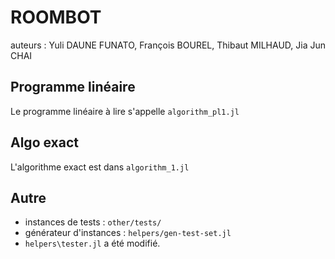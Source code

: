 # ROOMBOT 

auteurs : Yuli DAUNE FUNATO, François BOUREL, Thibaut MILHAUD, Jia Jun CHAI

## Programme linéaire

Le programme linéaire à lire s'appelle `algorithm_pl1.jl`

## Algo exact 

L'algorithme exact est dans `algorithm_1.jl`

## Autre

- instances de tests : `other/tests/`
- générateur d'instances : `helpers/gen-test-set.jl`
- `helpers\tester.jl` a été modifié.
